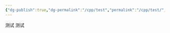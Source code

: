 ```yaml
---
{"dg-publish":true,"dg-permalink":"/cpp/test","permalink":"/cpp/test/","dgPassFrontmatter":true,"noteIcon":"","created":"2024-12-28T15:42:25.000+08:00","updated":"2025-01-02T23:14:30.000+08:00"}
---
```




测试 测试

